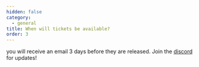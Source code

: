 ```yaml
---
hidden: false
category:
  - general
title: When will tickets be available?
order: 3
---
```

you will receive an email 3 days before they are released. Join the [discord](https://discord.com/) for updates!